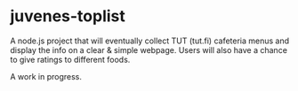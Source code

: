 juvenes-toplist
===============


A node.js project that will eventually collect TUT (tut.fi) cafeteria menus and display the info on a clear & simple webpage.
Users will also have a chance to give ratings to different foods.

A work in progress.
